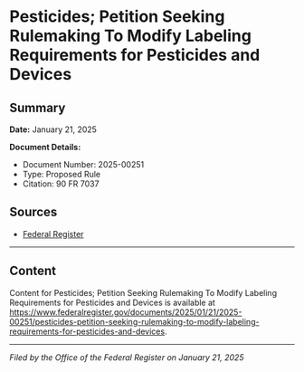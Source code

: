 # Pesticides; Petition Seeking Rulemaking To Modify Labeling Requirements for Pesticides and Devices

## Summary

**Date:** January 21, 2025

**Document Details:**
- Document Number: 2025-00251
- Type: Proposed Rule
- Citation: 90 FR 7037

## Sources
- [Federal Register](https://www.federalregister.gov/documents/2025/01/21/2025-00251/pesticides-petition-seeking-rulemaking-to-modify-labeling-requirements-for-pesticides-and-devices)

---

## Content

Content for Pesticides; Petition Seeking Rulemaking To Modify Labeling Requirements for Pesticides and Devices is available at https://www.federalregister.gov/documents/2025/01/21/2025-00251/pesticides-petition-seeking-rulemaking-to-modify-labeling-requirements-for-pesticides-and-devices.

---

*Filed by the Office of the Federal Register on January 21, 2025*
